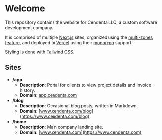 # Welcome

This repository contains the website for Cendenta LLC, a custom software development company.

It is comprised of multiple [Next.js](https://nextjs.org/) sites, organized using the [multi-zones feature](https://nextjs.org/docs/advanced-features/multi-zones), and deployed to [Vercel](https://vercel.com) using their [monorepo](https://vercel.com/blog/monorepos) support.

Styling is done with [Tailwind CSS](https://tailwindcss.com).

## Sites

- **/app**
  - **Description**: Portal for clients to view project details and invoice history.
  - **Domain**: [app.cendenta.com](https://app.cendenta.com)
- **/blog**
  - **Description**: Occasional blog posts, written in Markdown.
  - **Domain**: [www.cendenta.com/blog](https://www.cendenta.com/blog)
- **/home**
  - **Description**: Main company landing site.
  - **Domain**: [www.cendenta.com](https://www.cendenta.com)